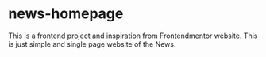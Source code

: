 # news-homepage
This is a frontend project and inspiration from Frontendmentor website. This is just simple and single page website of the News. 
